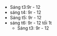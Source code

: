 - Sáng t3:9r - 12
- sáng t4: 9r - 12
- Sáng t5: 9r - 12
- sáng t6: 9r - 12
		tối 1t
	- Sáng t3: 9r - 12